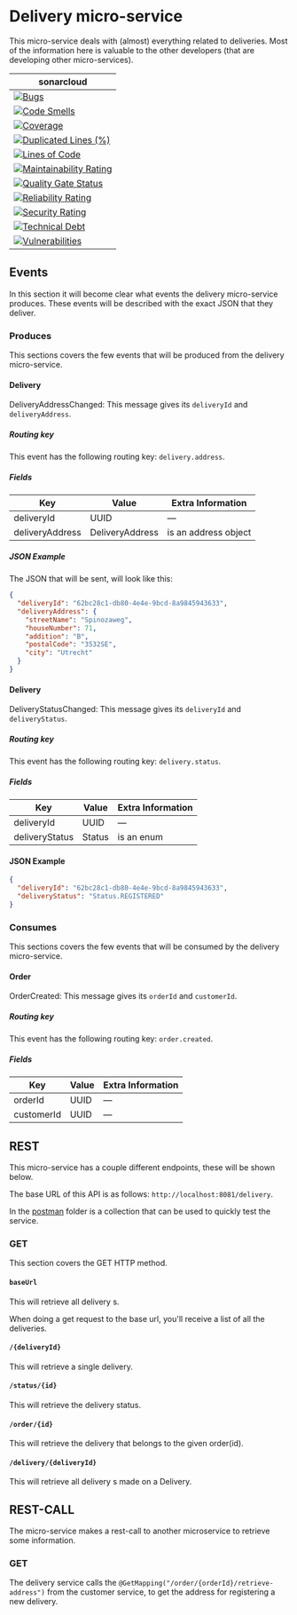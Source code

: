 # Delivery micro-service 

This micro-service deals with (almost) everything related to deliveries. Most of the information here is
valuable to the other developers (that are developing other micro-services).

| **sonar**cloud                                                                                                                                                                                                                                   |
|----------------------------------------------------------------------------------------------------------------------------------------------------------------------------------------------------------------------------------------------|
| [![Bugs](https://sonarcloud.io/api/project_badges/measure?project=nl.softwarestrijders.waiter%3Adelivery&metric=bugs)](https://sonarcloud.io/summary/new_code?id=nl.softwarestrijders.waiter%3Adelivery)                                     |
| [![Code Smells](https://sonarcloud.io/api/project_badges/measure?project=nl.softwarestrijders.waiter%3Adelivery&metric=code_smells)](https://sonarcloud.io/summary/new_code?id=nl.softwarestrijders.waiter%3Adelivery)                       |
| [![Coverage](https://sonarcloud.io/api/project_badges/measure?project=nl.softwarestrijders.waiter%3Adelivery&metric=coverage)](https://sonarcloud.io/summary/new_code?id=nl.softwarestrijders.waiter%3Adelivery)                             |
| [![Duplicated Lines (%)](https://sonarcloud.io/api/project_badges/measure?project=nl.softwarestrijders.waiter%3Adelivery&metric=duplicated_lines_density)](https://sonarcloud.io/summary/new_code?id=nl.softwarestrijders.waiter%3Adelivery) | 
| [![Lines of Code](https://sonarcloud.io/api/project_badges/measure?project=nl.softwarestrijders.waiter%3Adelivery&metric=ncloc)](https://sonarcloud.io/summary/new_code?id=nl.softwarestrijders.waiter%3Adelivery)                           |
| [![Maintainability Rating](https://sonarcloud.io/api/project_badges/measure?project=nl.softwarestrijders.waiter%3Adelivery&metric=sqale_rating)](https://sonarcloud.io/summary/new_code?id=nl.softwarestrijders.waiter%3Adelivery)           |
| [![Quality Gate Status](https://sonarcloud.io/api/project_badges/measure?project=nl.softwarestrijders.waiter%3Adelivery&metric=alert_status)](https://sonarcloud.io/summary/new_code?id=nl.softwarestrijders.waiter%3Adelivery)              |
| [![Reliability Rating](https://sonarcloud.io/api/project_badges/measure?project=nl.softwarestrijders.waiter%3Adelivery&metric=reliability_rating)](https://sonarcloud.io/summary/new_code?id=nl.softwarestrijders.waiter%3Adelivery)         |
| [![Security Rating](https://sonarcloud.io/api/project_badges/measure?project=nl.softwarestrijders.waiter%3Adelivery&metric=security_rating)](https://sonarcloud.io/summary/new_code?id=nl.softwarestrijders.waiter%3Adelivery)               |
| [![Technical Debt](https://sonarcloud.io/api/project_badges/measure?project=nl.softwarestrijders.waiter%3Adelivery&metric=sqale_index)](https://sonarcloud.io/summary/new_code?id=nl.softwarestrijders.waiter%3Adelivery)                    |
| [![Vulnerabilities](https://sonarcloud.io/api/project_badges/measure?project=nl.softwarestrijders.waiter%3Adelivery&metric=vulnerabilities)](https://sonarcloud.io/summary/new_code?id=nl.softwarestrijders.waiter%3Adelivery)               |

## Events

In this section it will become clear what events the delivery micro-service produces. These events will be described
with the exact JSON that they deliver.

### Produces

This sections covers the few events that will be produced from the delivery micro-service.

#### Delivery

DeliveryAddressChanged: This message gives its `deliveryId` and `deliveryAddress`. 

##### Routing key

This event has the following routing key: `delivery.address`. 

##### Fields

| Key             | Value           | Extra Information              |
|-----------------|-----------------|--------------------------------|
| deliveryId      | UUID            | —                              |
| deliveryAddress | DeliveryAddress | is an address object           |

##### JSON Example

The JSON that will be sent, will look like this:

```json
{
  "deliveryId": "62bc28c1-db80-4e4e-9bcd-8a9845943633",
  "deliveryAddress": {
    "streetName": "Spinozaweg",
    "houseNumber": 71,
    "addition": "B",
    "postalCode": "3532SE",
    "city": "Utrecht"
  }
}
```

#### Delivery

DeliveryStatusChanged: This message gives its `deliveryId` and `deliveryStatus`.

##### Routing key

This event has the following routing key: `delivery.status`.

##### Fields

| Key            | Value  | Extra Information              |
|----------------|--------|--------------------------------|
| deliveryId     | UUID   | —                              |
| deliveryStatus | Status | is an enum                     |

#### JSON Example

```json
{
  "deliveryId": "62bc28c1-db80-4e4e-9bcd-8a9845943633",
  "deliveryStatus": "Status.REGISTERED"
}
```

### Consumes

This sections covers the few events that will be consumed by the delivery micro-service.

#### Order

OrderCreated: This message gives its `orderId` and `customerId`.

##### Routing key

This event has the following routing key: `order.created`.

##### Fields

| Key        | Value  | Extra Information              |
|------------|--------|--------------------------------|
| orderId    | UUID   | —                              |
| customerId | UUID   | —                              |

## REST

This micro-service has a couple different endpoints, these will be shown below.

The base URL of this API is as follows: `http://localhost:8081/delivery`.

In the [postman](./postman) folder is a collection that can be used to quickly test the service.

### GET

This section covers the GET HTTP method.

#### `baseUrl`

This will retrieve all delivery s.

When doing a get request to the base url, you'll receive a list of all the deliveries.

#### `/{deliveryId}`

This will retrieve a single delivery.

#### `/status/{id}`

This will retrieve the delivery status.

#### `/order/{id}`

This will retrieve the delivery that belongs to the given order(id).

#### `/delivery/{deliveryId}`

This will retrieve all delivery s made on a Delivery.

## REST-CALL

The micro-service makes a rest-call to another microservice to retrieve some information.

### GET
The delivery service calls the `@GetMapping("/order/{orderId}/retrieve-address")` from the customer service,
to get the address for registering a new delivery.
